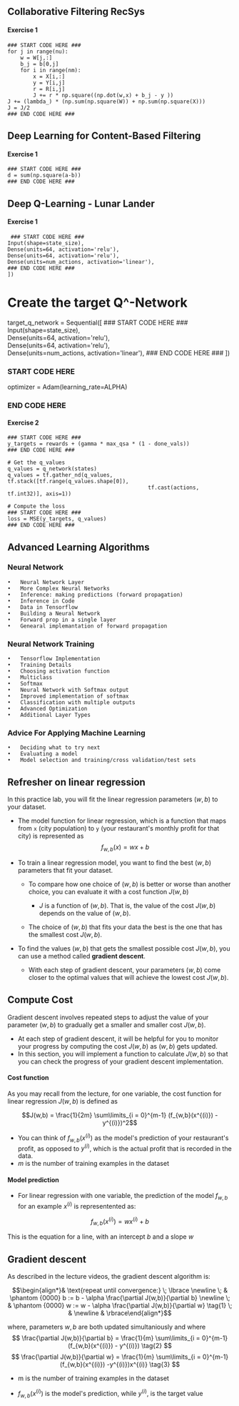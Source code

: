 ## Collaborative Filtering RecSys
#### Exercise 1
    ### START CODE HERE ###  
    for j in range(nu):
        w = W[j,:]
        b_j = b[0,j]
        for i in range(nm):
            x = X[i,:]
            y = Y[i,j]
            r = R[i,j]
            J += r * np.square((np.dot(w,x) + b_j - y ))
    J += (lambda_) * (np.sum(np.square(W)) + np.sum(np.square(X)))
    J = J/2
    ### END CODE HERE ### 
    
    


## Deep Learning for Content-Based Filtering
#### Exercise 1
    ### START CODE HERE ###     
    d = sum(np.square(a-b))
    ### END CODE HERE ###  
    
    
## Deep Q-Learning - Lunar Lander   
#### Exercise 1    
     ### START CODE HERE ### 
    Input(shape=state_size),                      
    Dense(units=64, activation='relu'),            
    Dense(units=64, activation='relu'),            
    Dense(units=num_actions, activation='linear'),
    ### END CODE HERE ### 
    ])

# Create the target Q^-Network
target_q_network = Sequential([
    ### START CODE HERE ### 
    Input(shape=state_size),                      
    Dense(units=64, activation='relu'),            
    Dense(units=64, activation='relu'),            
    Dense(units=num_actions, activation='linear'),
    ### END CODE HERE ###
    ])

### START CODE HERE ### 
optimizer = Adam(learning_rate=ALPHA)
### END CODE HERE ###


#### Exercise 2
    ### START CODE HERE ### 
    y_targets = rewards + (gamma * max_qsa * (1 - done_vals))
    ### END CODE HERE ###
    
    # Get the q_values
    q_values = q_network(states)
    q_values = tf.gather_nd(q_values, tf.stack([tf.range(q_values.shape[0]),
                                                tf.cast(actions, tf.int32)], axis=1))
        
    # Compute the loss
    ### START CODE HERE ### 
    loss = MSE(y_targets, q_values)
    ### END CODE HERE ###    




## Advanced Learning Algorithms

### Neural Network
    •	Neural Network Layer
    •	More Complex Neural Networks
    •	Inference: making predictions (forward propagation) 
    •	Inference in Code
    •	Data in Tensorflow
    •	Building a Neural Network
    •	Forward prop in a single layer
    •	Genearal implemantation of forward propagation

### Neural Network Training
    •	Tensorflow Implementation
    •	Training Details
    •	Choosing activation function
    •	Multiclass
    •	Softmax
    •	Neural Network with Softmax output
    •	Improved implementation of softmax
    •	Classification with multiple outputs
    •	Advanced Optimization
    •	Additional Layer Types
    
### Advice For Applying Machine Learning
    •	Deciding what to try next
    •	Evaluating a model
    •	Model selection and training/cross validation/test sets



## Refresher on linear regression

In this practice lab, you will fit the linear regression parameters $(w,b)$ to your dataset.
- The model function for linear regression, which is a function that maps from `x` (city population) to `y` (your restaurant's monthly profit for that city) is represented as 
    $$f_{w,b}(x) = wx + b$$
    

- To train a linear regression model, you want to find the best $(w,b)$ parameters that fit your dataset.  

    - To compare how one choice of $(w,b)$ is better or worse than another choice, you can evaluate it with a cost function $J(w,b)$
      - $J$ is a function of $(w,b)$. That is, the value of the cost $J(w,b)$ depends on the value of $(w,b)$.
  
    - The choice of $(w,b)$ that fits your data the best is the one that has the smallest cost $J(w,b)$.


- To find the values $(w,b)$ that gets the smallest possible cost $J(w,b)$, you can use a method called **gradient descent**. 
  - With each step of gradient descent, your parameters $(w,b)$ come closer to the optimal values that will achieve the lowest cost $J(w,b)$.
  
## Compute Cost

Gradient descent involves repeated steps to adjust the value of your parameter $(w,b)$ to gradually get a smaller and smaller cost $J(w,b)$.
- At each step of gradient descent, it will be helpful for you to monitor your progress by computing the cost $J(w,b)$ as $(w,b)$ gets updated. 
- In this section, you will implement a function to calculate $J(w,b)$ so that you can check the progress of your gradient descent implementation.

#### Cost function
As you may recall from the lecture, for one variable, the cost function for linear regression $J(w,b)$ is defined as

$$J(w,b) = \frac{1}{2m} \sum\limits_{i = 0}^{m-1} (f_{w,b}(x^{(i)}) - y^{(i)})^2$$ 

- You can think of $f_{w,b}(x^{(i)})$ as the model's prediction of your restaurant's profit, as opposed to $y^{(i)}$, which is the actual profit that is recorded in the data.
- $m$ is the number of training examples in the dataset

#### Model prediction

- For linear regression with one variable, the prediction of the model $f_{w,b}$ for an example $x^{(i)}$ is representented as:

$$ f_{w,b}(x^{(i)}) = wx^{(i)} + b$$

This is the equation for a line, with an intercept $b$ and a slope $w$


## Gradient descent

As described in the lecture videos, the gradient descent algorithm is:

$$\begin{align*}& \text{repeat until convergence:} \; \lbrace \newline \; & \phantom {0000} b := b -  \alpha \frac{\partial J(w,b)}{\partial b} \newline       \; & \phantom {0000} w := w -  \alpha \frac{\partial J(w,b)}{\partial w} \tag{1}  \; & 
\newline & \rbrace\end{align*}$$

where, parameters $w, b$ are both updated simultaniously and where  
$$
\frac{\partial J(w,b)}{\partial b}  = \frac{1}{m} \sum\limits_{i = 0}^{m-1} (f_{w,b}(x^{(i)}) - y^{(i)}) \tag{2}
$$
$$
\frac{\partial J(w,b)}{\partial w}  = \frac{1}{m} \sum\limits_{i = 0}^{m-1} (f_{w,b}(x^{(i)}) -y^{(i)})x^{(i)} \tag{3}
$$
* m is the number of training examples in the dataset

    
*  $f_{w,b}(x^{(i)})$ is the model's prediction, while $y^{(i)}$, is the target value
